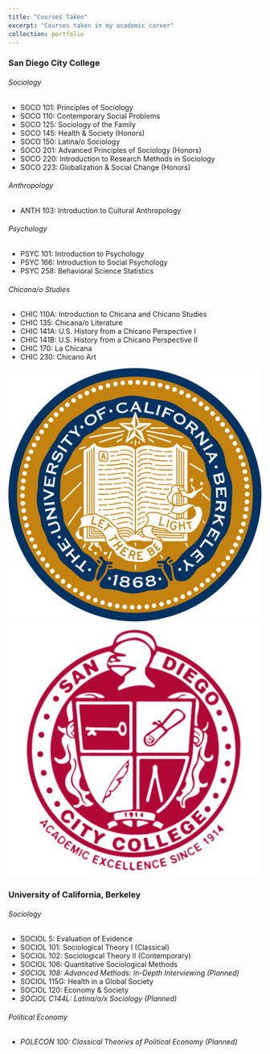 ```yaml
---
title: "Courses Taken"
excerpt: "Courses taken in my academic career"
collection: portfolio
---
```

### San Diego City College
###### Sociology
- SOCO 101: Principles of Sociology
- SOCO 110: Contemporary Social Problems
- SOCO 125: Sociology of the Family
- SOCO 145: Health & Society (Honors)
- SOCO 150: Latina/o Sociology
- SOCO 201: Advanced Principles of Sociology (Honors)
- SOCO 220: Introduction to Research Methods in Sociology
- SOCO 223: Globalization & Social Change (Honors)

###### Anthropology
- ANTH 103: Introduction to Cultural Anthropology

###### Psychology
- PSYC 101: Introduction to Psychology
- PSYC 166: Introduction to Social Psychology
- PSYC 258: Behavioral Science Statistics

###### Chicana/o Studies
- CHIC 110A: Introduction to Chicana and Chicano Studies
- CHIC 135: Chicana/o Literature
- CHIC 141A: U.S. History from a Chicano Perspective I
- CHIC 141B: U.S. History from a Chicano Perspective II
- CHIC 170: La Chicana
- CHIC 230: Chicano Art

![UC Berkeley Seal](berkeleyseal.svg)
![San Diego City College Logo](sdcc.png)

### University of California, Berkeley
###### Sociology
- SOCIOL 5: Evaluation of Evidence
- SOCIOL 101: Sociological Theory I (Classical)
- SOCIOL 102: Sociological Theory II (Contemporary)
- SOCIOL 106: Quantitative Sociological Methods
- _SOCIOL 108: Advanced Methods: In-Depth Interviewing (Planned)_
- SOCIOL 115G: Health in a Global Society
- SOCIOL 120: Economy & Society
- _SOCIOL C144L: Latina/o/x Sociology (Planned)_

###### Political Economy
- _POLECON 100: Classical Theories of Political Economy (Planned)_
